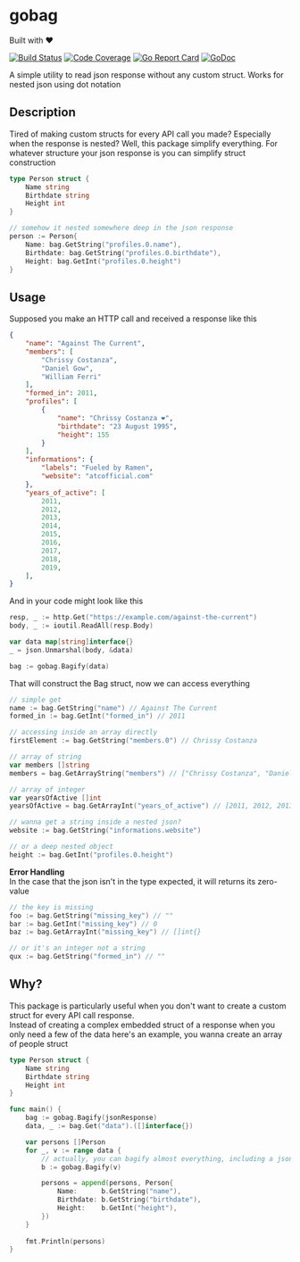 # gobag

Built with ❤️

[![Build Status](https://github.com/dimasdanz/gobag/workflows/Publish/badge.svg)](https://github.com/dimasdanz/gobag/actions)
[![Code Coverage](https://codecov.io/gh/dimasdanz/gobag/branch/master/graph/badge.svg)](https://codecov.io/gh/dimasdanz/gobag)
[![Go Report Card](https://goreportcard.com/badge/github.com/dimasdanz/gobag)](https://goreportcard.com/report/github.com/dimasdanz/gobag)
[![GoDoc](https://godoc.org/github.com/dimasdanz/gobag?status.svg)](https://godoc.org/github.com/dimasdanz/gobag)

A simple utility to read json response without any custom struct. Works for nested json using dot notation

## Description

Tired of making custom structs for every API call you made? Especially when the response is nested?  Well, this package simplify everything.
For whatever structure your json response is you can simplify struct construction
```go
type Person struct {
    Name string
    Birthdate string
    Height int
}

// somehow it nested somewhere deep in the json response
person := Person{
    Name: bag.GetString("profiles.0.name"),
    Birthdate: bag.GetString("profiles.0.birthdate"),
    Height: bag.GetInt("profiles.0.height")
}
```

## Usage

Supposed you make an HTTP call and received a response like this
```json
{
    "name": "Against The Current",
    "members": [
        "Chrissy Costanza",
        "Daniel Gow",
        "William Ferri"
    ],
    "formed_in": 2011,
    "profiles": [
        {
            "name": "Chrissy Costanza ❤️",
            "birthdate": "23 August 1995",
            "height": 155
        }
    ],
    "informations": {
        "labels": "Fueled by Ramen",
        "website": "atcofficial.com"
    },
    "years_of_active": [
        2011,
        2012,
        2013,
        2014,
        2015,
        2016,
        2017,
        2018,
        2019,
    ],
}
```
And in your code might look like this
```go
resp, _ := http.Get("https://example.com/against-the-current")
body, _ := ioutil.ReadAll(resp.Body)

var data map[string]interface{}
_ = json.Unmarshal(body, &data)

bag := gobag.Bagify(data)
```
That will construct the Bag struct, now we can access everything
```go
// simple get
name := bag.GetString("name") // Against The Current
formed_in := bag.GetInt("formed_in") // 2011

// accessing inside an array directly
firstElement := bag.GetString("members.0") // Chrissy Costanza

// array of string
var members []string
members = bag.GetArrayString("members") // ["Chrissy Costanza", "Daniel Gow", "William Ferri"]

// array of integer
var yearsOfActive []int
yearsOfActive = bag.GetArrayInt("years_of_active") // [2011, 2012, 2013, 2014, ...]

// wanna get a string inside a nested json?
website := bag.GetString("informations.website")

// or a deep nested object
height := bag.GetInt("profiles.0.height")
```
**Error Handling**  
In the case that the json isn't in the type expected, it will returns its zero-value
```go
// the key is missing
foo := bag.GetString("missing_key") // ""
bar := bag.GetInt("missing_key") // 0
baz := bag.GetArrayInt("missing_key") // []int{}

// or it's an integer not a string
qux := bag.GetString("formed_in") // ""
```

## Why?

This package is particularly useful when you don't want to create a custom struct for every API call response.  
Instead of creating a complex embedded struct of a response when you only need a few of the data
here's an example, you wanna create an array of people struct
```go
type Person struct {
    Name string
    Birthdate string
    Height int
}

func main() {
    bag := gobag.Bagify(jsonResponse)
    data, _ := bag.Get("data").([]interface{})

	var persons []Person
	for _, v := range data {
        // actually, you can bagify almost everything, including a json request on your handler
        b := gobag.Bagify(v)

		persons = append(persons, Person{
			Name:      b.GetString("name"),
			Birthdate: b.GetString("birthdate"),
			Height:    b.GetInt("height"),
		})
    }
    
    fmt.Println(persons)
}
```

